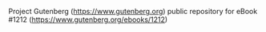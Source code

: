 Project Gutenberg (https://www.gutenberg.org) public repository for eBook #1212 (https://www.gutenberg.org/ebooks/1212)
